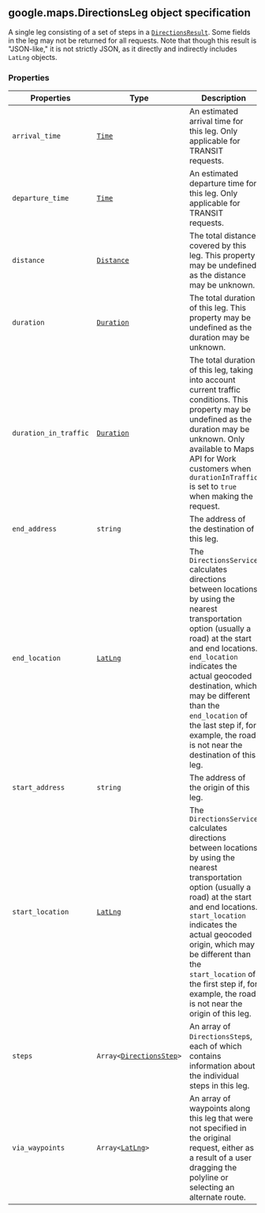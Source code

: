 <h2 id="DirectionsLeg">
google.maps.DirectionsLeg
object specification
</h2><p>A single leg consisting of a set of steps in a <code><a href="https://github.com/amenadiel/google-maps-documentation/blob/master/docs/google.maps.DirectionsResult.md">DirectionsResult</a></code>. Some fields in the leg may not be returned for all requests. Note that though this result is "JSON-like," it is not strictly JSON, as it directly and indirectly includes <code>LatLng</code> objects.</p><h3 id="devsite_header_122">Properties</h3><table summary="interface DirectionsLeg - Properties" width="100%">
<thead>
<tr><th>Properties</th>
<th>Type</th>
<th>Description</th>
</tr></thead>
<tbody>
<tr>
<td><code>arrival_time</code></td>
<td><code><a href="https://github.com/amenadiel/google-maps-documentation/blob/master/docs/google.maps.Time.md">Time</a></code></td>
<td>An estimated arrival time for this leg. Only applicable for TRANSIT requests.</td>
</tr>
<tr>
<td><code>departure_time</code></td>
<td><code><a href="https://github.com/amenadiel/google-maps-documentation/blob/master/docs/google.maps.Time.md">Time</a></code></td>
<td>An estimated departure time for this leg. Only applicable for TRANSIT requests.</td>
</tr>
<tr>
<td><code>distance</code></td>
<td><code><a href="https://github.com/amenadiel/google-maps-documentation/blob/master/docs/google.maps.Distance.md">Distance</a></code></td>
<td>The total distance covered by this leg. This property may be undefined as the distance may be unknown.</td>
</tr>
<tr>
<td><code>duration</code></td>
<td><code><a href="https://github.com/amenadiel/google-maps-documentation/blob/master/docs/google.maps.Duration.md">Duration</a></code></td>
<td>The total duration of this leg. This property may be undefined as the duration may be unknown.</td>
</tr>
<tr>
<td><code>duration_in_traffic</code></td>
<td><code><a href="https://github.com/amenadiel/google-maps-documentation/blob/master/docs/google.maps.Duration.md">Duration</a></code></td>
<td>The total duration of this leg, taking into account current traffic conditions. This property may be undefined as the duration may be unknown. Only available to Maps API for Work customers when <code>durationInTraffic</code> is set to <code>true</code> when making the request.</td>
</tr>
<tr>
<td><code>end_address</code></td>
<td><code>string</code></td>
<td>The address of the destination of this leg.</td>
</tr>
<tr>
<td><code>end_location</code></td>
<td><code><a href="https://github.com/amenadiel/google-maps-documentation/blob/master/docs/google.maps.LatLng.md">LatLng</a></code></td>
<td>The <code>DirectionsService</code> calculates directions between locations by using the nearest transportation option (usually a road) at the start and end locations. <code>end_location</code> indicates the actual geocoded destination, which may be different than the <code>end_location</code> of the last step if, for example, the road is not near the destination of this leg.</td>
</tr>
<tr>
<td><code>start_address</code></td>
<td><code>string</code></td>
<td>The address of the origin of this leg.</td>
</tr>
<tr>
<td><code>start_location</code></td>
<td><code><a href="https://github.com/amenadiel/google-maps-documentation/blob/master/docs/google.maps.LatLng.md">LatLng</a></code></td>
<td>The <code>DirectionsService</code> calculates directions between locations by using the nearest transportation option (usually a road) at the start and end locations. <code>start_location</code> indicates the actual geocoded origin, which may be different than the <code>start_location</code> of the first step if, for example, the road is not near the origin of this leg.</td>
</tr>
<tr>
<td><code>steps</code></td>
<td><code>Array&lt;<a href="https://github.com/amenadiel/google-maps-documentation/blob/master/docs/google.maps.DirectionsStep.md">DirectionsStep</a>&gt;</code></td>
<td>An array of <code>DirectionsStep</code>s, each of which contains information about the individual steps in this leg.</td>
</tr>
<tr>
<td><code>via_waypoints</code></td>
<td><code>Array&lt;<a href="https://github.com/amenadiel/google-maps-documentation/blob/master/docs/google.maps.LatLng.md">LatLng</a>&gt;</code></td>
<td>An array of waypoints along this leg that were not specified in the original request, either as a result of a user dragging the polyline or selecting an alternate route.</td>
</tr>
</tbody>
</table>